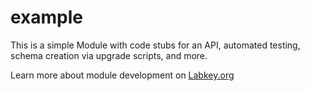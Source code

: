 # example
This is a simple Module with code stubs for an API, automated testing, schema creation via upgrade scripts, and more.

Learn more about module development on [Labkey.org](https://www.labkey.org/Documentation/wiki-page.view?name=createNewModule)
